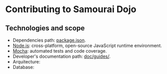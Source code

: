 # Contributing to Samourai Dojo

## Technologies and scope

- Dependencies path: [package.json](https://github.com/Samourai-Wallet/samourai-dojo/blob/develop/package.json).
- [Node.js](https://nodejs.org/en/download): cross-platform, open-source JavaScript runtime environment.
- [Mocha](https://mochajs.org/): automated tests and code coverage.
- Developer's documentation path: [doc/guides/](https://github.com/Samourai-Wallet/samourai-dojo/tree/develop/doc/guides/).
- Arquitecture: 
- Database:
